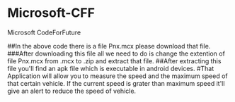 # Microsoft-CFF
Microsoft CodeForFuture

##In the above code there is a file Pnx.mcx please download that file.
###After downloading this file all we need to do is change the extention of file Pnx.mcx from .mcx to .zip and extract that file.
##After extracting this file you'll find an apk file which is executable in android devices.
#That Application will allow you to measure the speed and the maximum speed of that certain vehicle.
If the current speed is grater than maximum speed it'll give an alert to reduce the speed of vehicle.
